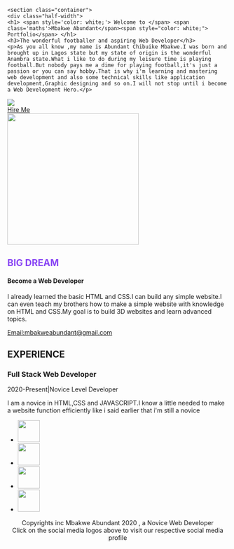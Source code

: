 <!DOCTYPE HTML>
<html>
<head>
	<title>Mbakwe Abundant Portfolio Website</title>
	<link rel="stylesheet" type="text/css" href="portfolio.css"></link>
</head>
<body>
	
	<section class="container">
	<div class="half-width">
	<h1> <span style='color: white;'> Welcome to </span> <span class='maths'>Mbakwe Abundant</span><span style="color: white;"> Portfolio</span> </h1>
	<h3>The wonderful footballer and aspiring Web Developer</h3>
	<p>As you all know ,my name is Abundant Chibuike Mbakwe.I was born and brought up in Lagos state but my state of origin is the wonderful Anambra state.What i like to do during my leisure time is playing football.But nobody pays me a dime for playing football,it's just a passion or you can say hobby.That is why i'm learning and mastering web development and also some technical skills like application development,Graphic designing and so on.I will not stop until i become a Web Development Hero.</p>
  </div>
<div class="half-width">
	<img class="side-img" src="abun.jpg" ></img>
</div>
<a class="abun" href="tel:09015688021">Hire Me</a>
</section>
<section class="container">
	<div class="half-width">
		<img class="side-img" src="pro.jpg" style="width: 300px" height="300px"></img>
	</div>
	<div class="half-width">
		<h2 style="color: #8845f4;">BIG DREAM</h2>
		<h4>Become a Web Developer</h4>
		<p>I already learned the basic HTML and CSS.I can build any simple website.I can even teach my brothers how to make a simple website with knowledge on HTML and CSS.My goal is to build 3D websites and learn advanced topics.</p>
		<a class="abun" href="#">Email:mbakweabundant@gmail.com </a>
	</div>
</section>
<section class="container experiences" class="experiences">
	<h2>EXPERIENCE</h2>
	<div class="experience-item">
		<h3>Full Stack Web Developer</h3>
		<p class="maths">2020-Present|Novice Level Developer</p>
		<p>I am a novice in HTML,CSS and JAVASCRIPT.I know a little needed to make a website function efficiently like i said earlier that i'm still a novice</p>
	</div>
</section>
<footer>
	<ul>
		<li><a href="https://www.instagram.com/mbakweabundant/"><img style="width: 50px;" style="height: 50px;" src="IG.png"></img></a></li>
		<li><a href="https://www.whatsapp.com/09015688021"><img style="width: 50px;" style="height: 50px;" src="whatsapp.jpeg"></img></a>
		</li>
		<li><a href="https://www.twitter.com/abundant_mbakwe"><img style="height: 50px;" style="width: 50px;" src="twitter.jpeg"></img></a>
		</li>
		<li><a href="mailto:mbakweabundant@gmail.com"><img style="width: 50px;" style="height: 50px;" src="email.jpeg"></img></a></li> 
	</ul>
	<p style="text-align: center;
	">Copyrights inc Mbakwe Abundant 2020 , a Novice Web Developer
<br style="color: #777777;">Click on the social media logos above to visit our respective social media profile<br></p>
</footer>
</body>
</html>
